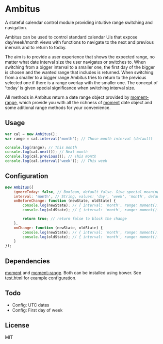 Ambitus
=======

A stateful calendar control module providing intuitive range switching and navigation.

Ambitus can be used to control standard calendar UIs that expose day/week/month views with functions to navigate to the next and previous inervals and to return to today.

The aim is to provide a user experience that shows the expected range, no matter what date interval size the user navigates or switches to. When switching from a bigger interval to a smaller one, the first day of the bigger is chosen and the wanted range that includes is returned. When switching from a smaller to a bigger range Ambitus tries to return to the previous selected one if there is a range overlap with the smaller one. The concept of 'today' is given special significance when switching interval size.

All methods in Ambitus return a date range object provided by [moment-range](https://github.com/gf3/moment-range), which provide you with all the richness of [moment](http://momentjs.com/) date object and some aditional range methods for your convenience.


Usage
-----

``` javascript
var cal = new Ambitus();
var range = cal.interval('month'); // Chose month interval (default)

console.log(range); // This month
console.log(cal.next()); // Next month
console.log(cal.previous()); // This month
console.log(cal.interval('week')); // This week
```


Configuration
-------------

``` javascript
new Ambitus({
    ignoreToday: false, // Boolean, default false. Give special meaning to todays date when changing interval size down
    interval: 'month', // String, values: 'day', 'week', 'month', default 'month'.
    onBeforeChange: function (newState, oldState) {
        console.log(newState); // { interval: 'month', range: moment().range(start, end) }
        console.log(oldState); // { interval: 'month', range: moment().range(start, end) }

        return true; // return false to block the change
    },
    onChange: function (newState, oldState) {
        console.log(newState); // { interval: 'month', range: moment().range(start, end) }
        console.log(oldState); // { interval: 'month', range: moment().range(start, end) }
    }
});
```


Dependencies
------------
[moment](http://momentjs.com/) and [moment-range](https://github.com/gf3/moment-range). Both can be installed using bower. See [test.html](https://github.com/Munter/ambitus/blob/master/test.html) for example configuration.


Todo
----

 * Config: UTC dates
 * Config: First day of week


License
-------
MIT
